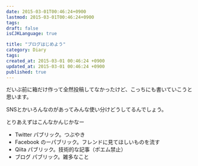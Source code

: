 ```yaml
---
date: 2015-03-01T00:46:24+0900
lastmod: 2015-03-01T00:46:24+0900
tags: 
draft: false
isCJKLanguage: true

title: "ブログはじめよう"
category: Diary
tags:
created_at: 2015-03-01 00:46:24 +0900
updated_at: 2015-03-01 00:46:24 +0900
published: true
---
```


だいぶ前に箱だけ作って全然投稿してなかったけど、こっちにも書いていこうと思います。

SNSとかいろんなのがあってみんな使い分けどうしてるんでしょう。

とりあえずはこんなかんじかなー

* Twitter パブリック。つぶやき
* Facebook のーパブリック。フレンドに見てほしいものを流す
* Qiita パブリック。技術的な記事（ポエム禁止）
* ブログ パブリック。雑多なこと
